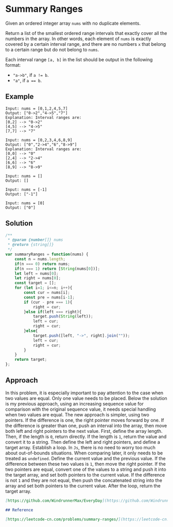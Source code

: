 # Summary Ranges
Given an ordered integer array `nums` with no duplicate elements.

Return a list of the smallest ordered range intervals that exactly cover all the numbers in the array. In other words, each element of `nums` is exactly covered by a certain interval range, and there are no numbers `x` that belong to a certain range but do not belong to `nums`.

Each interval range `[a, b]` in the list should be output in the following format:

* `"a->b"`, if `a != b`.
* `"a"`, if `a == b`.

## Example

```
Input: nums = [0,1,2,4,5,7]
Output: ["0->2","4->5","7"]
Explanation: Interval ranges are:
[0,2] --> "0->2"
[4,5] --> "4->5"
[7,7] --> "7"
```

```
Input: nums = [0,2,3,4,6,8,9]
Output: ["0","2->4","6","8->9"]
Explanation: Interval ranges are:
[0,0] --> "0"
[2,4] --> "2->4"
[6,6] --> "6"
[8,9] --> "8->9"
```

```
Input: nums = []
Output: []
```

```
Input: nums = [-1]
Output: ["-1"]
```

```
Input: nums = [0]
Output: ["0"]
```

## Solution

```javascript
/**
 * @param {number[]} nums
 * @return {string[]}
 */
var summaryRanges = function(nums) {
    const n = nums.length;
    if(n === 0) return nums;
    if(n === 1) return [String(nums[0])];
    let left = nums[0];
    let right = nums[0];
    const target = [];
    for (let i=1; i<=n; i++){
        const cur = nums[i];
        const pre = nums[i-1];
        if (cur - pre === 1){
            right = cur;
        }else if(left === right){
            target.push(String(left));
            left = cur;
            right = cur;
        }else{
            target.push([left, "->", right].join(""));
            left = cur;
            right = cur;
        }
    }
    return target;
};
```

## Approach
In this problem, it is especially important to pay attention to the case when two values are equal. Only one value needs to be placed. Below the solution is my previous approach, using an increasing sequence value for comparison with the original sequence value, it needs special handling when two values are equal. The new approach is simpler, using two pointers. If the difference is one, the right pointer moves forward by one. If the difference is greater than one, push an interval into the array, then move both left and right pointers to the next value. First, define the array length. Then, if the length is `0`, return directly. If the length is `1`, return the value and convert it to a string. Then define the left and right pointers, and define a target array. Establish a loop. In `Js`, there is no need to worry too much about out-of-bounds situations. When comparing later, it only needs to be treated as `undefined`. Define the current value and the previous value. If the difference between these two values is `1`, then move the right pointer. If the two pointers are equal, convert one of the values to a string and push it into the target array, and set both pointers to the current value. If the difference is not `1` and they are not equal, then push the concatenated string into the array and set both pointers to the current value. After the loop, return the target array.

```markdown
[https://github.com/WindrunnerMax/EveryDay](https://github.com/WindrunnerMax/EveryDay)

## Reference

[https://leetcode-cn.com/problems/summary-ranges/](https://leetcode-cn.com/problems/summary-ranges/)
```